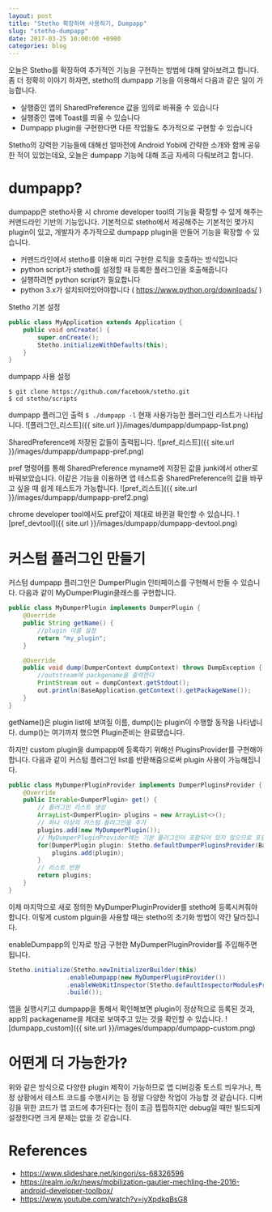 ```yaml
---
layout: post
title: "Stetho 확장하여 사용하기, Dumpapp"
slug: "stetho-dumpapp"
date: 2017-03-25 10:00:00 +0900
categories: blog
---
```


오늘은 Stetho를 확장하여 추가적인 기능을 구현하는 방법에 대해 알아보려고 합니다.
좀 더 정확히 이야기 하자면, stetho의 dumpapp 기능을 이용해서 다음과 같은 일이 가능합니다.

- 실행중인 앱의 SharedPreference 값을 임의로 바꿔줄 수 있습니다
- 실행중인 앱에 Toast를 띄울 수 있습니다
- Dumpapp plugin을 구현한다면 다른 작업들도 추가적으로 구현할 수 있습니다

Stetho의 강력한 기능들에 대해선 얼마전에 Android Yobi에 간략한 소개와 함께 공유한 적이 있었는데요, 오늘은 dumpapp 기능에 대해 조금 자세히 다뤄보려고 합니다.

# dumpapp?

dumpapp은 stetho사용 시 chrome developer tool의 기능을 확장할 수 있게 해주는 커맨드라인 기반의 기능입니다. 기본적으로 stetho에서 제공해주는 기본적인 몇가지 plugin이 있고, 개발자가 추가적으로 dumpapp plugin을 만들어 기능을 확장할 수 있습니다.

- 커맨드라인에서 stetho를 이용해 미리 구현한 로직을 호출하는 방식입니다
- python script가 stetho를 설정할 때 등록한 플러그인을 호출해줍니다
- 실행하려면 python script가 필요합니다
- python 3.x가 설치되어있어야합니다 ( https://www.python.org/downloads/ )

Stetho 기본 설정

```java
public class MyApplication extends Application {
    public void onCreate() {
        super.onCreate();
        Stetho.initializeWithDefaults(this);
    }
}
```

dumpapp 사용 설정

```
$ git clone https://github.com/facebook/stetho.git
$ cd stetho/scripts
```

dumpapp 플러그인 출력 `$ ./dumpapp -l`
현재 사용가능한 플러그인 리스트가 나타납니다. 
![플러그인_리스트]({{ site.url }}/images/dumpapp/dumpapp-list.png)

SharedPreference에 저장된 값들이 출력됩니다.
![pref_리스트]({{ site.url }}/images/dumpapp/dumpapp-pref.png)

pref 명령어를 통해 SharedPreference myname에 저장된 값을 junki에서 other로 바꿔보았습니다. 이같은 기능을 이용하면 앱 테스트중 SharedPreference의 값을 바꾸고 싶을 때 쉽게 테스트가 가능합니다.
![pref_리스트]({{ site.url }}/images/dumpapp/dumpapp-pref2.png)

chrome developer tool에서도 pref값이 제대로 바뀐걸 확인할 수 있습니다.
![pref_devtool]({{ site.url }}/images/dumpapp/dumpapp-devtool.png)

# 커스텀 플러그인 만들기

커스텀 dumpapp 플러그인은 DumperPlugin 인터페이스를 구현해서 만들 수 있습니다. 다음과 같이 MyDumperPlugin클래스를 구현합니다.

```java
public class MyDumperPlugin implements DumperPlugin {
    @Override
    public String getName() {
        //plugin 이름 설정
        return "my_plugin";
    }

    @Override
    public void dump(DumperContext dumpContext) throws DumpException {
        //outstream에 packgename을 출력한다
        PrintStream out = dumpContext.getStdout();
        out.println(BaseApplication.getContext().getPackageName());
    }
}
```

getName()은 plugin list에 보여질 이름, dump()는 plugin이 수행할 동작을 나타냅니다. dump()는 여기까지 했으면 Plugin준비는 완료됐습니다.

하지만 custom plugin을 dumpapp에 등록하기 위해선 PluginsProvider를 구현해야합니다. 다음과 같이 커스텀 플러그인 list를 반환해줌으로써 plugin 사용이 가능해집니다.

```java
public class MyDumperPluginProvider implements DumperPluginsProvider {
    @Override
    public Iterable<DumperPlugin> get() {
        // 플러그인 리스트 생성
        ArrayList<DumperPlugin> plugins = new ArrayList<>();
        // 하나 이상의 커스텀 플러그인을 추가
        plugins.add(new MyDumperPlugin());
        // MyDumperPluginProvider에는 기본 플러그인이 포함되어 있지 않으므로 포함시켜줘야한다
        for(DumperPlugin plugin: Stetho.defaultDumperPluginsProvider(BaseApplication.getContext()).get()){
            plugins.add(plugin);
        }
        // 리스트 반환
        return plugins;
    }
}
```

이제 마지막으로 새로 정의한 MyDumperPluginProvider를 stetho에 등록시켜줘야 합니다. 이렇게 custom plguin을 사용할 때는 stetho의 초기화 방법이 약간 달라집니다.

enableDumpapp의 인자로 방금 구현한 MyDumperPluginProvider를 주입해주면 됩니다.

```java
Stetho.initialize(Stetho.newInitializerBuilder(this)
                .enableDumpapp(new MyDumperPluginProvider())
                .enableWebKitInspector(Stetho.defaultInspectorModulesProvider(this))
                .build());
``` 



앱을 실행시키고 dumpapp을 통해서 확인해보면 plugin이 정상적으로 등록된 것과, app의 packagename을 제대로 보여주고 있는 것을 확인할 수 있습니다.
![dumpapp_custom]({{ site.url }}/images/dumpapp/dumpapp-custom.png)

# 어떤게 더 가능한가?
위와 같은 방식으로 다양한 plugin 제작이 가능하므로 앱 디버깅중 토스트 띄우거나, 특정 상황에서 테스트 코드를 수행시키는 등 정말 다양한 작업이 가능할 것 같습니다. 디버깅을 위한 코드가 앱 코드에 추가된다는 점이 조금 찝찝하지만 debug일 때만 빌드되게 설정한다면 크게 문제는 없을 것 같습니다.

# References

- https://www.slideshare.net/kingori/ss-68326596
- https://realm.io/kr/news/mobilization-gautier-mechling-the-2016-android-developer-toolbox/
- https://www.youtube.com/watch?v=iyXpdkqBsG8